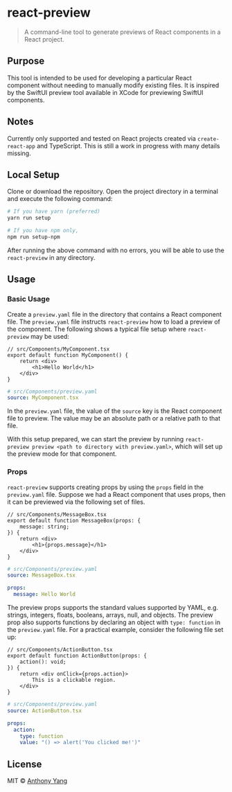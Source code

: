 # react-preview

> A command-line tool to generate previews of React components in a React project.

## Purpose

This tool is intended to be used for developing a particular React component without needing to manually modify existing files. It is inspired by the SwiftUI preview tool available in XCode for previewing SwiftUI components.

## Notes

Currently only supported and tested on React projects created via `create-react-app` and TypeScript. This is still a work in progress with many details missing.

## Local Setup

Clone or download the repository. Open the project directory in a terminal and execute the following command:
```sh
# If you have yarn (preferred)
yarn run setup

# If you have npm only,
npm run setup-npm
```
After running the above command with no errors, you will be able to use the `react-preview` in any directory. 

## Usage

### Basic Usage

Create a `preview.yaml` file in the directory that contains a React component file. The `preview.yaml`
 file instructs `react-preview` how to load a preview of the component. The following shows a typical file setup where
`react-preview` may be used:

```tsx
// src/Components/MyComponent.tsx
export default function MyComponent() {
    return <div>
        <h1>Hello World</h1>
    </div>
}
```
```yaml
# src/Components/preview.yaml
source: MyComponent.tsx
```

In the `preview.yaml` file, the value of the `source` key is the React component file to preview. The value may be an absolute path or a relative path to that file.

With this setup prepared, we can start the preview by running `react-preview preview <path to directory with preview.yaml>`, which will set up the preview mode for that component.

### Props

`react-preview` supports creating props by using the `props` field in the `preview.yaml` file. Suppose we had a React component that uses props, then it can be previewed via the following set of files.

```tsx
// src/Components/MessageBox.tsx
export default function MessageBox(props: {
    message: string;
}) {
    return <div>
        <h1>{props.message}</h1>
    </div>
}
```
```yaml
# src/Components/preview.yaml
source: MessageBox.tsx

props:
  message: Hello World
```

The preview props supports the standard values supported by YAML, e.g. strings, integers, floats, booleans, arrays, null, and objects.
The preview prop also supports functions by declaring an object with `type: function` in the `preview.yaml` file. For a practical example, consider the following file set up:

```tsx
// src/Components/ActionButton.tsx
export default function ActionButton(props: {
    action(): void;
}) {
    return <div onClick={props.action}>
        This is a clickable region.
    </div>
}
```
```yaml
# src/Components/preview.yaml
source: ActionButton.tsx

props:
  action:
    type: function
    value: "() => alert('You clicked me!')"
```

## License

MIT © [Anthony Yang]()
